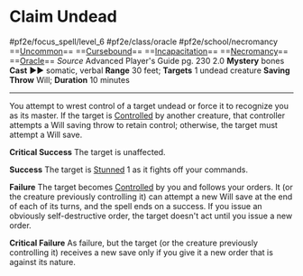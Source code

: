 # Claim Undead
#pf2e/focus_spell/level_6 #pf2e/class/oracle #pf2e/school/necromancy 
==[Uncommon](rulesd)== ==[Cursebound](../../../Traits/Cursebound.md)== ==[Incapacitation](rules/traits/incapacitation.md)== ==[Necromancy](rules/traits/necromancy.md)== ==[Oracle](../../../Traits/Oracle.md)==
*Source* Advanced Player's Guide pg. 230 2.0
**Mystery** bones
**Cast** ►► somatic, verbal
**Range** 30 feet; **Targets** 1 undead creature
**Saving Throw** Will; **Duration** 10 minutes

---
You attempt to wrest control of a target undead or force it to recognize you as its master. If the target is [Controlled](../../../Conditions/Controlled.md) by another creature, that controller attempts a Will saving throw to retain control; otherwise, the target must attempt a Will save.

**Critical Success** The target is unaffected.

**Success** The target is [Stunned](../../../Conditions/Stunned.md) 1 as it fights off your commands.

**Failure** The target becomes [Controlled](../../../Conditions/Controlled.md) by you and follows your orders. It (or the creature previously controlling it) can attempt a new Will save at the end of each of its turns, and the spell ends on a success. If you issue an obviously self-destructive order, the target doesn't act until you issue a new order.

**Critical Failure** As failure, but the target (or the creature previously controlling it) receives a new save only if you give it a new order that is against its nature.
